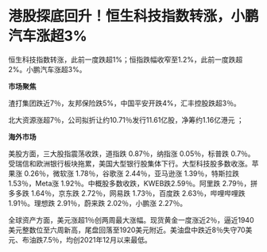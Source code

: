# 港股探底回升！恒生科技指数转涨，小鹏汽车涨超3%

恒生科技指数转涨，此前一度跌超1%；恒指跌幅收窄至1.2%，此前一度跌超2%。小鹏汽车涨超3%。

**市场聚焦**

渣打集团跌近7％，友邦保险跌5%，中国平安开跌4%，汇丰控股跌超3％。

北大资源涨超7％，公司拟折让约10.71％发行11.61亿股，净筹约1.16亿港元 ；

**海外市场**

美股方面，三大股指震荡收跌，道指跌 0.87％，纳指涨 0.05％，标普跌
0.7％。受瑞信和欧洲银行板块拖累，美国大型银行股集体下行。大型科技股多数收涨。苹果涨 0.26％，微软涨 1.78％，谷歌涨 2.44％，亚马逊涨
1.39％，特斯拉跌 1.53％，Meta涨 1.92％。中概股多数收跌，KWEB跌2.59％。阿里跌 2.79％，拼多多跌 1.64％，京东跌
2.72％，网易跌 1.73％，百度跌 2.63％，哔哩哔哩跌 1.91％。理想跌 2.91％，蔚来跌 2.02％，小鹏涨 2.27％。

全球资产方面，美元涨超1％创两周最大涨幅。现货黄金一度涨近2％，逼近1940美元整数位至六周新高，尾盘回落至1920美元附近。美油盘中跌近8％失守70美元、布油跌7.5％，均创2021年12月以来最低。

